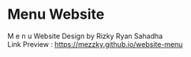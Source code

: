 # Menu Website
M e n u Website Design by Rizky Ryan Sahadha <br>
Link Preview : https://mezzky.github.io/website-menu
